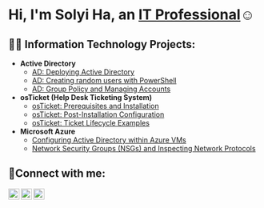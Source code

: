 <h1>Hi, I'm Solyi Ha, an <a href="https://www.linkedin.com/in/solyi-ha-b54055173">IT Professional</a>☺</h1>

<h2>👨‍💻 Information Technology Projects:</h2>

- <b>Active Directory</b>
  - [AD: Deploying Active Directory](https://github.com/joshmadakoredmonds/osticket-prereqs)
  - [AD: Creating random users with PowerShell](https://github.com/joshmadakoredmonds/post-install-config)
  - [AD: Group Policy and Managing Accounts](https://github.com/joshmadakoredmonds/ticket-lifecycle)
- <b>osTicket (Help Desk Ticketing System)</b>
  - [osTicket: Prerequisites and Installation](https://github.com/solla98/osTicket-Installation)
  - [osTicket: Post-Installation Configuration](https://github.com/solla98/osTicket-Post-installation)
  - [osTicket: Ticket Lifecycle Examples](https://github.com/solla98/osTicket-Ticket-Lifecycle)
- <b>Microsoft Azure</b>
  - [Configuring Active Directory within Azure VMs](https://github.com/joshmadakoredmonds/configure-ad)
  - [Network Security Groups (NSGs) and Inspecting Network Protocols](https://github.com/joshmadakoredmonds/azure-network-protocols)

<h2>🤳Connect with me:</h2>

[<img align="left" alt="Josh | Twitter" width="22px" src="https://cdn.jsdelivr.net/npm/simple-icons@v3/icons/twitter.svg" />][twitter]
[<img align="left" alt="Josh | LinkedIn" width="22px" src="https://cdn.jsdelivr.net/npm/simple-icons@v3/icons/linkedin.svg" />][linkedin]
[<img align="left" alt="Josh | Instagram" width="22px" src="https://cdn.jsdelivr.net/npm/simple-icons@v3/icons/instagram.svg" />][instagram]

[twitter]: https://twitter.com/Jane
[instagram]: https://www.instagram.com/Jane
[linkedin]: https://linkedin.com/in/Jane

